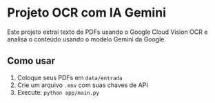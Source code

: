 # Projeto OCR com IA Gemini

Este projeto extrai texto de PDFs usando o Google Cloud Vision OCR e analisa o conteúdo usando o modelo Gemini da Google.

## Como usar

1. Coloque seus PDFs em `data/entrada`
2. Crie um arquivo `.env` com suas chaves de API
3. Execute: `python app/main.py`
